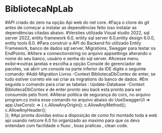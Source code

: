 # BibliotecaNpLab
#API criado do zero na opção Api web do net core.
#Faça o clone do git antes de começar a instalar as dependências feito isso instalar as dependências citadas abaixo.
#Versões utilizada Visual studio 2022, sql server 2022, entity framework 6.0, entity sql server 6.0,entity design 6.0.0, entity tools 6.0.
#Para construir a API do Backend foi utilizado Entity Framework, banco de dados sql server, Migrations, Swagger para testar os EndPoints.
#Altere a connectionstring no arquivo appsettings alterando o nome do seu banco, usuário e senha do sql server.
#Acesse menu exibir=>outras janelas e escolha a opção Console do gerenciador de pacotes, vai abrir um console na parte inferior da IDE digite o seguinte comando:
#Add-Migration Livros -Context BibliotecaDbContex de enter, se tudo estiver correto ele vai criar as migrations do banco de dados.
#Em seguida o comando para criar as tabelas : Update-Database -Context BibliotecaDbContex e de enter pronto seu back esta pronto para ser consumido pelo front.
#Alterar politica de segurança do cors, no arquivo program.cs  insira esse comando no arquivo abaixo do UseSwaggerUI => 
app.UseCors(c =>
{
    c.AllowAnyOrigin();
    c.AllowAnyMethod();
    c.AllowAnyHeader();   
});
#Api pronta dúvidas estou a disposição de como foi montado toda a web api usando netcore 6.0 foi organizado ao maximo para que os devs entendam com facilidade o fluxo , boas praticas , clean code.
